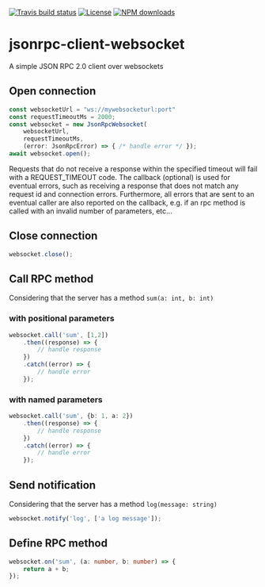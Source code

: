 [![Travis build status](https://travis-ci.com/fabriciobastian/jsonrpc-client-websocket.svg?branch=master)](https://travis-ci.com/fabriciobastian/jsonrpc-client-websocket) [![License](https://img.shields.io/github/license/fabriciobastian/jsonrpc-client-websocket)](https://choosealicense.com/licenses/mit/) [![NPM downloads](https://img.shields.io/npm/dt/jsonrpc-client-websocket.svg)](https://www.npmjs.com/package/jsonrpc-client-websocket) 

# jsonrpc-client-websocket

A simple JSON RPC 2.0 client over websockets

## Open connection

```typescript
const websocketUrl = "ws://mywebsocketurl:port"
const requestTimeoutMs = 2000;
const websocket = new JsonRpcWebsocket(
    websocketUrl,
    requestTimeoutMs,
    (error: JsonRpcError) => { /* handle error */ });
await websocket.open();
```
Requests that do not receive a response within the specified timeout will fail with a REQUEST_TIMEOUT code.
The callback (optional) is used for eventual errors, such as receiving a response that does not match any request id and
connection errors. Furthermore, all errors that are sent to an eventual caller are also reported on the callback, e.g.
if an rpc method is called with an invalid number of parameters, etc...

## Close connection

```typescript
websocket.close();
```

## Call RPC method

Considering that the server has a method `sum(a: int, b: int)`

### with positional parameters

```typescript
websocket.call('sum', [1,2])
    .then((response) => {
        // handle response
    })
    .catch((error) => {
        // handle error
    });
```

### with named parameters

```typescript
websocket.call('sum', {b: 1, a: 2})
    .then((response) => {
        // handle response
    })
    .catch((error) => {
        // handle error
    });
```

## Send notification

Considering that the server has a method `log(message: string)`

```typescript
websocket.notify('log', ['a log message']);
```

## Define RPC method

```typescript
websocket.on('sum', (a: number, b: number) => {
    return a + b;
});
```
